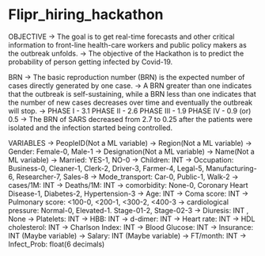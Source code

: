 # Flipr_hiring_hackathon
OBJECTIVE
-> The goal is to get real-time forecasts and other critical information to front-line health-care workers and public policy makers as the outbreak unfolds. 
-> The objective of the Hackathon is to predict the probability of person getting infected by Covid-19. 

BRN
-> The basic reproduction number (BRN) is the expected number of cases directly generated by one case. 
-> A BRN greater than one indicates that the outbreak is self-sustaining, 
    while a BRN less than one indicates that the number of new cases decreases over time and eventually the outbreak will stop. 
->  PHASE I   - 3.1
    PHASE II  - 2.6
    PHASE III - 1.9
    PHASE IV  - 0.9 (or) 0.5
-> The BRN of SARS decreased from 2.7 to 0.25 after the patients were isolated and the infection started being controlled.

VARIABLES
-> PeopleID(Not a ML variable)
-> Region(Not a ML variable)
-> Gender: Female-0, Male-1
-> Designation(Not a ML variable)
-> Name(Not a ML variable)
-> Married: YES-1, NO-0
-> Children: INT
-> Occupation: Business-0, Cleaner-1, Clerk-2, Driver-3, Farmer-4, Legal-5, Manufacturing-6, Researcher-7, Sales-8
-> Mode_transport: Car-0, Public-1, Walk-2
-> cases/1M: INT
-> Deaths/1M: INT
-> comorbidity: None-0, Coronary Heart Disease-1, Diabetes-2, Hypertension-3
-> Age: INT
-> Coma score: INT
-> Pulmonary score: <100-0, <200-1, <300-2, <400-3
-> cardiological pressure: Normal-0, Elevated-1. Stage-01-2, Stage-02-3
-> Diuresis: INT , None
-> Platelets: INT
-> HBB: INT
-> d-dimer: INT
-> Heart rate: INT
-> HDL cholesterol: INT
-> Charlson Index: INT
-> Blood Glucose: INT
-> Insurance: INT (Maybe variable)
-> Salary: INT (Maybe variable)
-> FT/month: INT
-> Infect_Prob: float(6 decimals)
